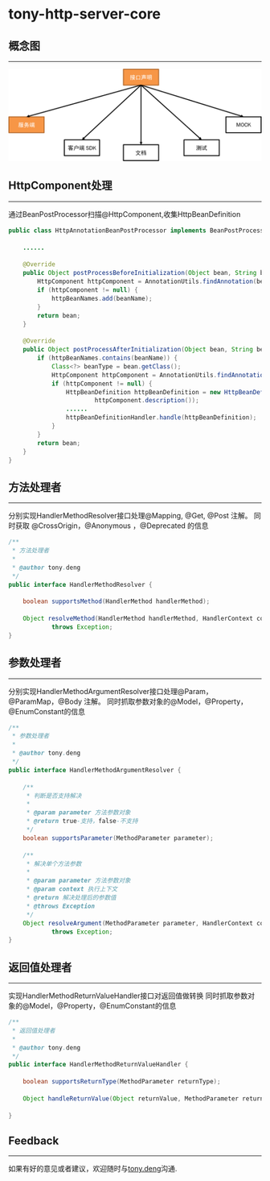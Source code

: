 # tony-http-server-core

## 概念图
---
![tony-http-server](../images/tony-http-server.png)

## HttpComponent处理
---
通过BeanPostProcessor扫描@HttpComponent,收集HttpBeanDefinition

```java
public class HttpAnnotationBeanPostProcessor implements BeanPostProcessor, InitializingBean {

	......

	@Override
	public Object postProcessBeforeInitialization(Object bean, String beanName) throws BeansException {
		HttpComponent httpComponent = AnnotationUtils.findAnnotation(bean.getClass(), HttpComponent.class);
		if (httpComponent != null) {
			httpBeanNames.add(beanName);
		}
		return bean;
	}

	@Override
	public Object postProcessAfterInitialization(Object bean, String beanName) throws BeansException {
		if (httpBeanNames.contains(beanName)) {
			Class<?> beanType = bean.getClass();
			HttpComponent httpComponent = AnnotationUtils.findAnnotation(beanType, HttpComponent.class);
			if (httpComponent != null) {
				HttpBeanDefinition httpBeanDefinition = new HttpBeanDefinition(beanName, httpComponent.title(),
						httpComponent.description());
	            ......
                httpBeanDefinitionHandler.handle(httpBeanDefinition);
			}
		}
		return bean;
	}
}
```

## 方法处理者
---
分别实现HandlerMethodResolver接口处理@Mapping, @Get, @Post 注解。
同时获取 @CrossOrigin，@Anonymous	，@Deprecated 的信息

```java
/**
 * 方法处理者
 * 
 * @author tony.deng
 */
public interface HandlerMethodResolver {

	boolean supportsMethod(HandlerMethod handlerMethod);

	Object resolveMethod(HandlerMethod handlerMethod, HandlerContext context)
			throws Exception;
}
```

## 参数处理者
---
分别实现HandlerMethodArgumentResolver接口处理@Param，@ParamMap，@Body 注解。
同时抓取参数对象的@Model，@Property，@EnumConstant的信息

```java
/**
 * 参数处理者
 * 
 * @author tony.deng
 */
public interface HandlerMethodArgumentResolver {

	/**
	 * 判断是否支持解决
	 * 
	 * @param parameter 方法参数对象
	 * @return true-支持，false-不支持
	 */
	boolean supportsParameter(MethodParameter parameter);

	/**
	 * 解决单个方法参数
	 * 
	 * @param parameter 方法参数对象
	 * @param context 执行上下文
	 * @return 解决处理后的参数值
	 * @throws Exception
	 */
	Object resolveArgument(MethodParameter parameter, HandlerContext context)
			throws Exception;
}
```
## 返回值处理者
---
实现HandlerMethodReturnValueHandler接口对返回值做转换
同时抓取参数对象的@Model，@Property，@EnumConstant的信息

```java
/**
 * 返回值处理者
 * 
 * @author tony.deng
 */
public interface HandlerMethodReturnValueHandler {

	boolean supportsReturnType(MethodParameter returnType);

	Object handleReturnValue(Object returnValue, MethodParameter returnType, HandlerContext context) throws Exception;

}
```

## Feedback
---
如果有好的意见或者建议，欢迎随时与[tony.deng][mail]沟通.

 [mail]: mailto:dz_005@163.com